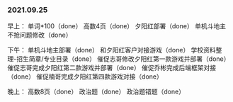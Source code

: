 ### 2021.09.25
早上：
单词*100（done）
高数4页（done）
夕阳红部署（done）
单机斗地主不抢问题修改（done）

下午：
单机斗地主部署（done）
和夕阳红客户对接游戏（done）
学校资料整理-招生简章/专业目录（done）
催促志哥修改夕阳红第一款游戏并部署（done）
催促志哥完成夕阳红第二款游戏并部署（done）
催促乔彬完成后端框架对接（done）
催促楠哥完成夕阳红第四款游戏对接（done）

晚上：
高数8页（done）
政治题（done）
政治题错题（done）
